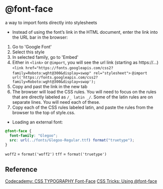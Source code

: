 # @font-face

a way to import fonts directly into stylesheets

- Instead of using the font’s link in the HTML document, enter the link into the URL bar in the browser:

1. Go to 'Google Font'
2. Select this style
3. In selected family, go to 'Embed'
4. Either in `<link>` or `@import`, you will see the url link (starting as https://...)
   `<link href="https://fonts.googleapis.com/css2?family=Roboto:wght@300&display=swap" rel="stylesheet">`
   `@import url('https://fonts.googleapis.com/css2?family=Roboto:wght@300&display=swap');`
5. Copy and past the link in the new tab
6. The browser will load the CSS rules. You will need to focus on the rules that are directly labeled as `/_ latin _/`. Some of the latin rules are on separate lines. You will need each of these.
7. Copy each of the CSS rules labeled latin, and paste the rules from the browser to the top of style.css.

- Loading an external font:

```css
@font-face {
  font-family: "Glegoo";
  src: url(../fonts/Glegoo-Regular.ttf) format("truetype");
}
```

`woff2` = `format('woff2')`
`tff` = `format('truetype')`

## Reference

[Codecademy: CSS TYPOGRAPHY Font-Face](www.codecademy.com)
[CSS Tricks: Using @font-face](https://css-tricks.com/snippets/css/using-font-face/)
